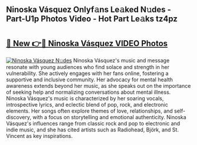 ## Ninoska Vásquez Onlyf𝚊ns Le𝚊ked N𝚞des - Part-U1p Photos Video - Hot Part Le𝚊ks tz4pz

# <h2><a href="http://ab30661.deff.icu/?id=Ninoska+V%c3%a1squez">🔗 New 👉🔴 Ninoska Vásquez VIDEO Photos</a></h2>

[![Ninoska Vásquez N𝚞des](https://i.imgur.com/rIISA9y.gif)](http://ab30661.deff.icu/?id=Ninoska+V%c3%a1squez)
Ninoska Vásquez's music and message resonate with young audiences who find solace and strength in her vulnerability. She actively engages with her fans online, fostering a supportive and inclusive community. Her advocacy for mental health awareness extends beyond her music, as she speaks out on the importance of seeking help and normalizing conversations about mental illness. Ninoska Vásquez's music is characterized by her soaring vocals, introspective lyrics, and eclectic blend of pop, rock, and electronic elements. Her songs often explore themes of love, relationships, and self-discovery, with a focus on storytelling and emotional authenticity. Ninoska Vásquez's influences range from classic rock and pop to electronic and indie music, and she has cited artists such as Radiohead, Björk, and St. Vincent as key inspirations.
